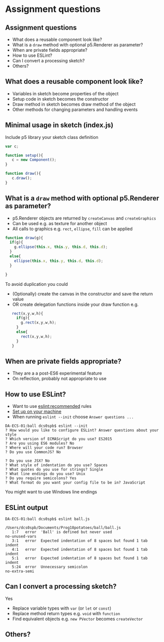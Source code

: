 
# Assignment questions 


## Assignment questions

- What does a reusable component look like?
- What is a `draw` method with optional p5.Renderer as parameter?
- When are private fields appropriate?
- How to use ESLint?
- Can I convert a processing sketch?
- Others?



## What does a reusable component look like?

- Variables in sketch become properties of the object
- Setup code in sketch becomes the constructor
- Draw method in sketch becomes draw method of the object
- Other methods for changing parameters and handling events


## Minimal usage in sketch (index.js)

Include p5 library your sketch class definition 

```JavaScript
var c;

function setup(){
   c = new Component();
}

function draw(){
   c.draw();
}

```


## What is a `draw` method with optional p5.Renderer as parameter?

- p5.Renderer objects are returned by `createCanvas` and `createGraphics`
- Can be used e.g. as texture for another object
- All calls to graphics e.g. `rect`, `ellipse`, `fill` can be applied
```JavaScript
function draw(g){
  if(g){
    g.ellipse(this.x, this.y, this.d, this.d);
  }
  else{
    ellipse(this.x, this.y, this.d, this.d);
  }

}

```


To avoid duplication you could

- (Optionally) create the canvas in the constructor and save the return value
- OR create delegation functions inside your draw function e.g.
```JavaScript
   rect(x,y,w,h){
     if(g){
       g.rect(x,y,w,h);
     }
     else{
       rect(x,y,w,h);
     }
   }

```


## When are private fields appropriate?

- They are a a post-ES6 experimental feature
- On reflection, probably not appropriate to use


## How to use ESLint?

- Want to use [eslint:recommended](https://eslint.org/docs/rules/) rules
- [Set up on your machine](https://eslint.org/docs/user-guide/getting-started)
- When running `eslint --init` choose `Answer questions ...`


```
DA-ECS-01:ball dcs0spb$ eslint --init
? How would you like to configure ESLint? Answer questions about your style
? Which version of ECMAScript do you use? ES2015
? Are you using ES6 modules? No
? Where will your code run? Browser
? Do you use CommonJS? No
```


```
? Do you use JSX? No
? What style of indentation do you use? Spaces
? What quotes do you use for strings? Single
? What line endings do you use? Unix
? Do you require semicolons? Yes
? What format do you want your config file to be in? JavaScript
```
You might want to use Windows line endings



## ESLint output

```
DA-ECS-01:ball dcs0spb$ eslint ball.js

/Users/dcs0spb/Documents/Prog18potatoes/ball/ball.js
   1:7   error  'Ball' is defined but never used                    no-unused-vars
   3:1   error  Expected indentation of 8 spaces but found 1 tab    indent
   4:1   error  Expected indentation of 8 spaces but found 1 tab    indent
   5:1   error  Expected indentation of 8 spaces but found 1 tab    indent
   5:24  error  Unnecessary semicolon                               no-extra-semi

```


## Can I convert a processing sketch?

Yes

- Replace variable types with `var` (or `let` or `const`)
- Replace method return types e.g. `void` with `function`
- Find equivalent objects e.g. `new PVector` becomes `createVector`

## Others?


